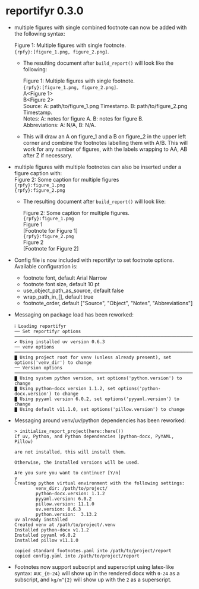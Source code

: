 # reportifyr 0.3.0

* multiple figures with single combined footnote can now be added with the following syntax:
  
    Figure 1: Multiple figures with single footnote.<br>
    `{rpfy}:[figure_1.png, figure_2.png]`.<br>
  
    * The resulting document after `build_report()` will look like the following:
      
        Figure 1: Multiple figures with single footnote.<br>
        `{rpfy}:[figure_1.png, figure_2.png]`.<br>
        A<Figure 1><br>
        B<Figure 2><br>
        Source: A: path/to/figure_1.png Timestamp. B: path/to/figure_2.png Timestamp.<br>
        Notes: A: notes for figure A. B: notes for figure B.<br>
        Abbreviations: A: N/A, B: N/A.<br>

    * This will draw an A on figure_1 and a B on figure_2 in the upper left corner and combine the footnotes labelling them with A/B. This will work for any number of figures, with the labels wrapping to AA, AB after Z if necessary.
    
* multiple figures with multiple footnotes can also be inserted under a figure caption with:<br>
    Figure 2: Some caption for multiple figures<br>
    `{rpfy}:figure_1.png`<br>
    `{rpfy}:figure_2.png`<br>
  
    * The resulting document after `build_report()` will look like:
    
        Figure 2: Some caption for multiple figures.<br>
        `{rpfy}:figure_1.png`<br>
        Figure 1<br>
        [Footnote for Figure 1]<br>
        `{rpfy}:figure_2.png`<br>
        Figure 2<br>
        [Footnote for Figure 2]<br>

* Config file is now included with reportifyr to set footnote options. Available configuration is:
    * footnote font, default Arial Narrow
    * footnote font size, default 10 pt
    * use_object_path_as_source, default false
    * wrap_path_in_[], default true
    * footnote_order, default ["Source", "Object", "Notes", "Abbreviations"]

* Messaging on package load has been reworked:
    ```
    ℹ Loading reportifyr
    ── Set reportifyr options ────────────────────────────────────────────────────────────────────────────────
    ✔ Using installed uv version 0.6.3
    ── venv options ──────────────────────────────────────────────────────────────────────────────────────────
    ▇ Using project root for venv (unless already present), set options('venv_dir') to change
    ── Version options ───────────────────────────────────────────────────────────────────────────────────────
    ▇ Using system python version, set options('python.version') to change
    ▇ Using python-docx version 1.1.2, set options('python-docx.version') to change
    ▇ Using pyyaml version 6.0.2, set options('pyyaml.version') to change
    ▇ Using default v11.1.0, set options('pillow.version') to change    
    ```

* Messaging around venv/uv/python dependencies has been reworked:
    ```
    > initialize_report_project(here::here())
    If uv, Python, and Python dependencies (python-docx, PyYAML, Pillow)

    are not installed, this will install them.

    Otherwise, the installed versions will be used.

    Are you sure you want to continue? [Y/n]
    y
    Creating python virtual environment with the following settings:
            venv_dir: /path/to/project/
            python-docx.version: 1.1.2
            pyyaml.version: 6.0.2
            pillow.version: 11.1.0
            uv.version: 0.6.3
            python.version:  3.13.2
    uv already installed
    Created venv at /path/to/project/.venv
    Installed python-docx v1.1.2
    Installed pyyaml v6.0.2
    Installed pillow v11.1.0

    copied standard_footnotes.yaml into /path/to/project/report
    copied config.yaml into /path/to/project/report
    ```
* Footnotes now support subscript and superscript using latex-like syntax: `AUC_{0-24}` will show up in the rendered docx with `0-24` as a subscript, and `kg/m^{2}` will show up with the `2` as a superscript.

